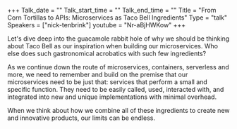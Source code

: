 +++
Talk_date = ""
Talk_start_time = ""
Talk_end_time = ""
Title = "From Corn Tortillas to APIs: Microservices as Taco Bell Ingredients"
Type = "talk"
Speakers = ["nick-tenbrink"]
youtube = "Nr-aBjHWKow"
+++

Let's dive deep into the guacamole rabbit hole of why we should be thinking about Taco Bell as our inspiration when building our microservices. Who else does such gastronomical acrobatics with such few ingredients?

As we continue down the route of microservices, containers, serverless and more, we need to remember and build on the premise that our microservices need to be just that: services that perform a small and specific function. They need to be easily called, used, interacted with, and integrated into new and unique implementations with minimal overhead.

When we think about how we combine all of these ingredients to create new and innovative products, our limits can be endless.

